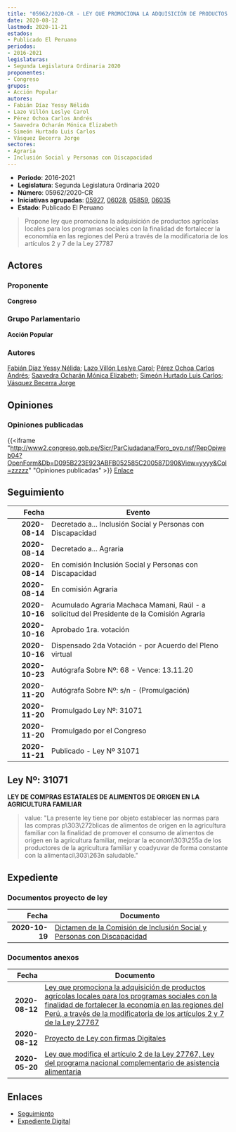 ```yaml
---
title: "05962/2020-CR - LEY QUE PROMOCIONA LA ADQUISICIÓN DE PRODUCTOS AGRÍCOLAS, LOCALES PARA LOS PROGRAMAS SOCIALES CON LA FINALIDAD DE FORTALECER LA ECONOMÍA EN LAS REGIONES DEL PERÚ, A TRAVÉS DE LA MODIFICATORIA DE LOS ARTÍCULOS 2 Y 7 DE LA LEY 27787"
date: 2020-08-12
lastmod: 2020-11-21
estados:
- Publicado El Peruano
periodos:
- 2016-2021
legislaturas:
- Segunda Legislatura Ordinaria 2020
proponentes:
- Congreso
grupos:
- Acción Popular
autores:
- Fabián Díaz Yessy Nélida
- Lazo Villón Leslye Carol
- Pérez Ochoa Carlos Andrés
- Saavedra Ocharán Mónica Elizabeth
- Simeón Hurtado Luis Carlos
- Vásquez Becerra Jorge
sectores:
- Agraria
- Inclusión Social y Personas con Discapacidad
---
```

- **Periodo**: 2016-2021
- **Legislatura**: Segunda Legislatura Ordinaria 2020
- **Número**: 05962/2020-CR
- **Iniciativas agrupadas**: [05927](../../05900/05927), [06028](../../06000/06028), [05859](../../05800/05859), [06035](../../06000/06035)
- **Estado**: Publicado El Peruano

> Propone ley que promociona la adquisición de productos agrícolas locales para los programas sociales con la finalidad de fortalecer la economñia en las regiones del Perú a través de la modificatoria de los artículos 2 y 7 de la Ley 27787


## Actores

### Proponente

**Congreso**

### Grupo Parlamentario

**Acción Popular**

### Autores

[Fabián Díaz Yessy Nélida](mailto:mailto:yfabian@congreso.gob.pe); [Lazo Villón Leslye Carol](mailto:mailto:llazo@congreso.gob.pe); [Pérez Ochoa Carlos Andrés](mailto:mailto:cperezo@congreso.gob.pe); [Saavedra Ocharán Mónica Elizabeth](mailto:mailto:msaavedra@congreso.gob.pe); [Simeón Hurtado Luis Carlos](mailto:mailto:lsimeon@congreso.gob.pe); [Vásquez Becerra Jorge](mailto:mailto:jvasquezb@congreso.gob.pe)

## Opiniones

### Opiniones publicadas

{{<iframe "http://www2.congreso.gob.pe/Sicr/ParCiudadana/Foro_pvp.nsf/RepOpiweb04?OpenForm&Db=D095B223E923ABFB052585C200587D90&View=yyyy&Col=zzzzz" "Opiniones publicadas" >}}
[Enlace](http://www2.congreso.gob.pe/Sicr/ParCiudadana/Foro_pvp.nsf/RepOpiweb04?OpenForm&Db=D095B223E923ABFB052585C200587D90&View=yyyy&Col=zzzzz)


## Seguimiento

| Fecha | Evento |
|------:|--------|
| **2020-08-14** | Decretado a... Inclusión Social y Personas con Discapacidad |
| **2020-08-14** | Decretado a... Agraria |
| **2020-08-14** | En comisión Inclusión Social y Personas con Discapacidad |
| **2020-08-14** | En comisión Agraria |
| **2020-10-16** | Acumulado Agraria Machaca Mamani, Raúl - a solicitud del Presidente de la Comisión Agraria |
| **2020-10-16** | Aprobado 1ra. votación |
| **2020-10-16** | Dispensado 2da Votación - por Acuerdo del Pleno virtual |
| **2020-10-23** | Autógrafa Sobre Nº: 68 - Vence: 13.11.20 |
| **2020-11-20** | Autógrafa Sobre Nº: s/n - (Promulgación) |
| **2020-11-20** | Promulgado Ley Nº: 31071 |
| **2020-11-20** | Promulgado por el Congreso |
| **2020-11-21** | Publicado - Ley Nº 31071 |

## Ley Nº: 31071

**LEY DE COMPRAS ESTATALES DE ALIMENTOS DE ORIGEN EN LA AGRICULTURA FAMILIAR**

> value: "La presente ley tiene por objeto establecer las normas para las compras p\303\272blicas de alimentos de origen en la agricultura familiar con la finalidad de promover el consumo de alimentos de origen en la agricultura familiar, mejorar la econom\303\255a de los productores de la agricultura familiar y coadyuvar de forma constante con la alimentaci\303\263n saludable."


## Expediente

### Documentos proyecto de ley

| Fecha | Documento |
|------:|-----------|
| **2020-10-19** | [Dictamen de la Comisión de Inclusión Social y Personas con Discapacidad](http://www.leyes.congreso.gob.pe/Documentos/2016_2021/Dictamenes/Proyectos_de_Ley/05286DC13MAY-20201019.pdf) |

### Documentos anexos

| Fecha | Documento |
|------:|-----------|
| **2020-08-12** | [Ley que promociona la adquisición de productos agrícolas locales para los programas sociales con la finalidad de fortalecer la economía en las regiones del Perú, a través de la modificatoria de los artículos 2 y 7 de la Ley 27767](http://www.leyes.congreso.gob.pe/Documentos/2016_2021/Proyectos_de_Ley_y_de_Resoluciones_Legislativas/PL05962-20200812.pdf) |
| **2020-08-12** | [Proyecto de Ley con firmas Digitales](http://www.leyes.congreso.gob.pe/Documentos/2016_2021/Proyectos_de_Ley_y_de_Resoluciones_Legislativas/Proyectos_Firmas_digitales/PL05962.pdf) |
| **2020-05-20** | [Ley que modifica el artículo 2 de la Ley 27767, Ley del programa nacional complementario de asistencia alimentaria](http://www.leyes.congreso.gob.pe/Documentos/2016_2021/Proyectos_de_Ley_y_de_Resoluciones_Legislativas/PL05286-20200520.pdf) |

## Enlaces

- [Seguimiento](http://www2.congreso.gob.pe/Sicr/TraDocEstProc/CLProLey2016.nsf/f7fff46988ca05b1052578e100829cc7/3070ba73aa355379052585c20067cb21?OpenDocument)
- [Expediente Digital](http://www2.congreso.gob.pe/Sicr/TraDocEstProc/Expvirt_2011.nsf/visbusqptramdoc1621/05962?opendocument)

